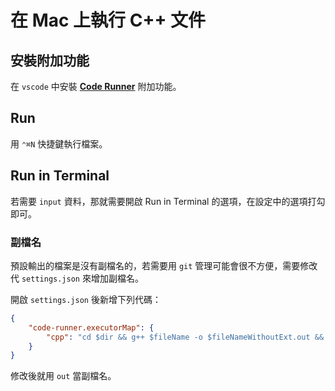 # 在 Mac 上執行 C++ 文件

## 安裝附加功能

在 `vscode` 中安裝 [**Code Runner**](https://github.com/formulahendry/vscode-code-runner) 附加功能。

## Run

用 `⌃⌘N` 快捷鍵執行檔案。

## Run in Terminal

若需要 `input` 資料，那就需要開啟 Run in Terminal 的選項，在設定中的選項打勾即可。

### 副檔名

預設輸出的檔案是沒有副檔名的，若需要用 `git` 管理可能會很不方便，需要修改代 `settings.json` 來增加副檔名。

開啟 `settings.json` 後新增下列代碼：

```json
{
    "code-runner.executorMap": {
        "cpp": "cd $dir && g++ $fileName -o $fileNameWithoutExt.out && $dir$fileNameWithoutExt.out"
    }
}
```

修改後就用 `out` 當副檔名。
